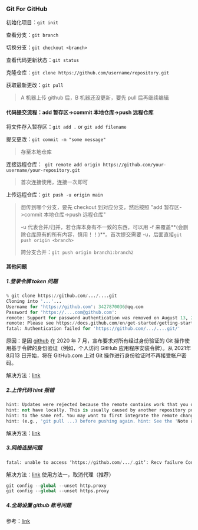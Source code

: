 ### Git For GitHub

初始化项目：`git init`

查看分支：`git branch`

切换分支：`git checkout <branch>`

查看代码更新状态：`git status`

克隆仓库：`git clone https://github.com/username/repository.git`

获取最新更改：`git pull`

> A 机器上传 github 后，B 机器还没更新，要先 pull 后再继续编辑



#### 代码提交流程：add 暂存区->commit 本地仓库->push 远程仓库

将文件存入暂存区：`git add .` or `git add filename`

提交更改：`git commit -m "some message"`

>存至本地仓库

连接远程仓库：` git remote add origin https://github.com/your-username/your-repository.git`

> 首次连接使用，连接一次即可

上传远程仓库：`git push -u origin main`

> 想传到哪个分支，要先 checkout 到对应分支，然后按照 "add 暂存区->commit 本地仓库->push 远程仓库"
>
> -u 代表合并/归并，若仓库本身有不一致的东西，可以用 -f 来覆盖**(会删除仓库原有的所有内容，慎用！！)**。首次提交需要 -u，后面直接`git push origin <branch>`
>
> 跨分支合并：`git push origin branch1:branch2`



#### 其他问题

##### 1.登录令牌 token 问题

```python
% git clone https://github.com/.../....git
Cloning into '...'...
Username for 'https://github.com': 3427870036@qq.com
Password for 'https://....com@github.com': 
remote: Support for password authentication was removed on August 13, 2021.
remote: Please see https://docs.github.com/en/get-started/getting-started-with-git/about-remote-repositories#cloning-with-https-urls for information on currently recommended modes of authentication.
fatal: Authentication failed for 'https://github.com/.../....git/'
```

原因：是因 [github](https://so.csdn.net/so/search?q=github&spm=1001.2101.3001.7020) 在 2020 年 7 月，宣布要求对所有经过身份验证的 Git 操作使用基于令牌的身份验证（例如，个人访问 GitHub 应用程序安装令牌）。从 2021年8月13 日开始，将在 GitHub.com 上对 Git 操作进行身份验证时不再接受帐户密码。

解决方法：[link](https://blog.csdn.net/qq_37255976/article/details/134558484)

##### 2.上传代码 hint 报错

```python
hint: Updates were rejected because the remote contains work that you do 
hint: not have locally. This is usually caused by another repository pushing 
hint: to the same ref. You may want to first integrate the remote changes 
hint: (e.g., 'git pull ...) before pushing again. hint: See the 'Note about fast-forwards' in 'git push --help' for details.
```

解决方法：[link](https://blog.csdn.net/qq_43265673/article/details/107392047)

##### 3.网络连接问题

```python
fatal: unable to access ‘https://github.com/.../.git‘: Recv failure Connection was rese
```

解决方法：[link](https://blog.csdn.net/qq_43546721/article/details/139506583) 使用方法一，取消代理（推荐）

```python
git config --global --unset http.proxy
git config --global --unset https.proxy
```

##### 4.全局设置 github 账号问题

参考：[link](https://www.cnblogs.com/shining-feifan/p/15489993.html)



